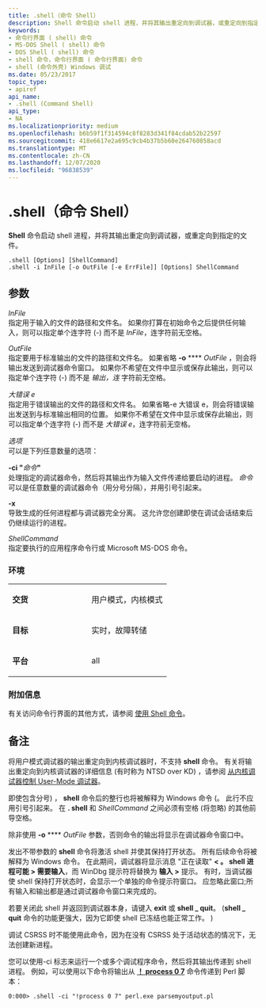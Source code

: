 ```yaml
---
title: .shell（命令 Shell）
description: Shell 命令启动 shell 进程，并将其输出重定向到调试器，或重定向到指定的文件。
keywords:
- 命令行界面 ( shell) 命令
- MS-DOS Shell ( shell) 命令
- DOS Shell ( shell) 命令
- shell 命令，命令行界面 ( 命令行界面) 命令
- shell (命令外壳) Windows 调试
ms.date: 05/23/2017
topic_type:
- apiref
api_name:
- .shell (Command Shell)
api_type:
- NA
ms.localizationpriority: medium
ms.openlocfilehash: b6b59f1f314594c8f8283d341f84cdab52b22597
ms.sourcegitcommit: 418e6617e2a695c9cb4b37b5b60e264760858acd
ms.translationtype: MT
ms.contentlocale: zh-CN
ms.lasthandoff: 12/07/2020
ms.locfileid: "96838539"
---
```

# <a name="shell-command-shell"></a>.shell（命令 Shell）


**Shell** 命令启动 shell 进程，并将其输出重定向到调试器，或重定向到指定的文件。

```dbgcmd
.shell [Options] [ShellCommand] 
.shell -i InFile [-o OutFile [-e ErrFile]] [Options] ShellCommand
```

## <a name="span-idddk_meta_command_shell_dbgspanspan-idddk_meta_command_shell_dbgspanparameters"></a><span id="ddk_meta_command_shell_dbg"></span><span id="DDK_META_COMMAND_SHELL_DBG"></span>参数


<span id="_______InFile______"></span><span id="_______infile______"></span><span id="_______INFILE______"></span>*InFile*   
指定用于输入的文件的路径和文件名。 如果你打算在初始命令之后提供任何输入，则可以指定单个连字符 (-) 而不是 *InFile*，连字符前无空格。

<span id="_______OutFile______"></span><span id="_______outfile______"></span><span id="_______OUTFILE______"></span>*OutFile*   
指定要用于标准输出的文件的路径和文件名。 如果省略 **-o**  ****  *OutFile* ，则会将输出发送到调试器命令窗口。 如果你不希望在文件中显示或保存此输出，则可以指定单个连字符 (-) 而不是 *输出，连* 字符前无空格。

<span id="_______ErrFile______"></span><span id="_______errfile______"></span><span id="_______ERRFILE______"></span>*大错误 e*   
指定用于错误输出的文件的路径和文件名。 如果省略-e 大错误 e，则会将错误输出发送到与标准输出相同的位置。 如果你不希望在文件中显示或保存此输出，则可以指定单个连字符 (-) 而不是 *大错误 e*，连字符前无空格。

<span id="_______Options______"></span><span id="_______options______"></span><span id="_______OPTIONS______"></span>*选项*   
可以是下列任意数量的选项：

<span id="-ci__Commands_"></span><span id="-ci__commands_"></span><span id="-CI__COMMANDS_"></span>**-ci "**<em>命令</em>**"**  
处理指定的调试器命令，然后将其输出作为输入文件传递给要启动的进程。 *命令* 可以是任意数量的调试器命令（用分号分隔），并用引号引起来。

<span id="-x"></span><span id="-X"></span>**-x**  
导致生成的任何进程都与调试器完全分离。 这允许您创建即使在调试会话结束后仍继续运行的进程。

<span id="_______ShellCommand______"></span><span id="_______shellcommand______"></span><span id="_______SHELLCOMMAND______"></span>*ShellCommand*   
指定要执行的应用程序命令行或 Microsoft MS-DOS 命令。

### <a name="span-idenvironmentspanspan-idenvironmentspanspan-idenvironmentspanenvironment"></a><span id="Environment"></span><span id="environment"></span><span id="ENVIRONMENT"></span>环境

<table>
<colgroup>
<col width="50%" />
<col width="50%" />
</colgroup>
<tbody>
<tr class="odd">
<td align="left"><p><strong>交货</strong></p></td>
<td align="left"><p>用户模式，内核模式</p></td>
</tr>
<tr class="even">
<td align="left"><p><strong>目标</strong></p></td>
<td align="left"><p>实时，故障转储</p></td>
</tr>
<tr class="odd">
<td align="left"><p><strong>平台</strong></p></td>
<td align="left"><p>all</p></td>
</tr>
</tbody>
</table>

 

### <a name="span-idadditional_informationspanspan-idadditional_informationspanspan-idadditional_informationspanadditional-information"></a><span id="Additional_Information"></span><span id="additional_information"></span><span id="ADDITIONAL_INFORMATION"></span>附加信息

有关访问命令行界面的其他方式，请参阅 [使用 Shell 命令](using-shell-commands.md)。

<a name="remarks"></a>备注
-------

将用户模式调试器的输出重定向到内核调试器时，不支持 **shell** 命令。 有关将输出重定向到内核调试器的详细信息 (有时称为 NTSD over KD) ，请参阅 [从内核调试器控制 User-Mode 调试器](controlling-the-user-mode-debugger-from-the-kernel-debugger.md)。

即使包含分号) ， **shell** 命令后的整行也将被解释为 Windows 命令 (。 此行不应用引号引起来。 在 **. shell** 和 *ShellCommand* 之间必须有空格 (将忽略) 的其他前导空格。

除非使用 **-o**  ****  *OutFile* 参数，否则命令的输出将显示在调试器命令窗口中。

发出不带参数的 **shell** 命令将激活 shell 并使其保持打开状态。 所有后续命令将被解释为 Windows 命令。 在此期间，调试器将显示消息 "正在读取" **&lt; 。 shell 进程可能 &gt; 需要输入**，而 WinDbg 提示符将替换为 **输入 &gt;** 提示。 有时，当调试器使 shell 保持打开状态时，会显示一个单独的命令提示符窗口。 应忽略此窗口;所有输入和输出都是通过调试器命令窗口来完成的。

若要关闭此 shell 并返回到调试器本身，请键入 **exit** 或 **shell \_ quit**。  (**shell \_ quit** 命令的功能更强大，因为它即使 shell 已冻结也能正常工作。 ) 

调试 CSRSS 时不能使用此命令，因为在没有 CSRSS 处于活动状态的情况下，无法创建新进程。

您可以使用-ci 标志来运行一个或多个调试程序命令，然后将其输出传递到 shell 进程。 例如，可以使用以下命令将输出从 [**！ process 0 7**](-process.md) 命令传递到 Perl 脚本：

```dbgcmd
0:000> .shell -ci "!process 0 7" perl.exe parsemyoutput.pl 
```

 

 





